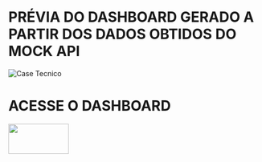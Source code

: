 # PRÉVIA DO DASHBOARD GERADO A PARTIR DOS DADOS OBTIDOS DO MOCK API

![Case Tecnico](https://user-images.githubusercontent.com/96127978/213873943-c809b167-205c-44d1-a6b9-73febb04b596.gif)

# ACESSE O DASHBOARD
<a href="https://app.powerbi.com/view?r=eyJrIjoiN2IzZTMyNjctNTRlYy00OTllLWI2NDAtZGUxMzQwNDI4OGI2IiwidCI6Ijk2NTZlYmE3LTJhZjctNGQwZS1iODQ4LWY1MGJlOWE1MGRhZCJ9)" target="_blank"><img height="60" width="120" src="https://cetax.com.br/wp-content/uploads/2016/10/PowerBI-e1557666264791.jpg" target="_blank"></a> 
